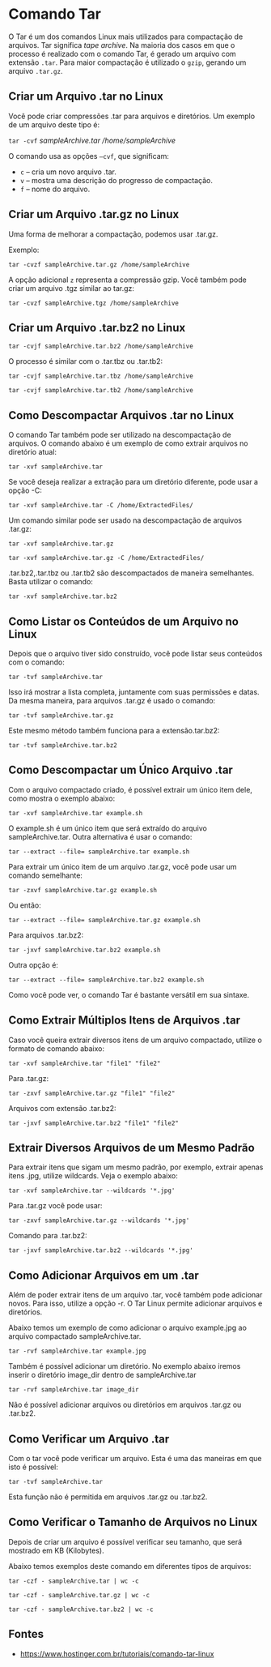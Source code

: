 Comando Tar
================================================================

O Tar é um dos comandos Linux mais utilizados para compactação de arquivos. Tar significa *tape archive*. Na maioria dos casos em que o processo é realizado com o comando Tar, é gerado um arquivo com extensão `.tar`. Para maior compactação é utilizado o `gzip`, gerando um arquivo `.tar.gz`.

Criar um Arquivo .tar no Linux
-----------------------------------------------------------------

Você pode criar compressões .tar para arquivos e diretórios. Um exemplo de um arquivo deste tipo é:

`tar -cvf` *sampleArchive.tar /home/sampleArchive*

O comando usa as opções `–cvf`, que significam:

* `c` – cria um novo arquivo .tar.
* `v` – mostra uma descrição do progresso de compactação.
* `f` – nome do arquivo.

Criar um Arquivo .tar.gz no Linux
-----------------------------------------------------------------

Uma forma de melhorar a compactação, podemos usar .tar.gz.

Exemplo:

`tar -cvzf sampleArchive.tar.gz /home/sampleArchive`

A opção adicional `z` representa a compressão gzip. Você também pode criar um arquivo .tgz similar ao tar.gz:

`tar -cvzf sampleArchive.tgz /home/sampleArchive`

Criar um Arquivo .tar.bz2 no Linux
-----------------------------------------------------------------

`tar -cvjf sampleArchive.tar.bz2 /home/sampleArchive`

O processo é similar com o .tar.tbz ou .tar.tb2:

`tar -cvjf sampleArchive.tar.tbz /home/sampleArchive`

`tar -cvjf sampleArchive.tar.tb2 /home/sampleArchive`

Como Descompactar Arquivos .tar no Linux
-----------------------------------------------------------------

O comando Tar também pode ser utilizado na descompactação de arquivos. O comando abaixo é um exemplo de como extrair arquivos no diretório atual:

`tar -xvf sampleArchive.tar`

Se você deseja realizar a extração para um diretório diferente, pode usar a opção -C:

`tar -xvf sampleArchive.tar -C /home/ExtractedFiles/`

Um comando similar pode ser usado na descompactação de arquivos .tar.gz:

`tar -xvf sampleArchive.tar.gz`

`tar -xvf sampleArchive.tar.gz -C /home/ExtractedFiles/`

.tar.bz2,.tar.tbz ou .tar.tb2 são descompactados de maneira semelhantes. Basta utilizar o comando:

`tar -xvf sampleArchive.tar.bz2`

Como Listar os Conteúdos de um Arquivo no Linux
-----------------------------------------------------------------

Depois que o arquivo tiver sido construído, você pode listar seus conteúdos com o comando:

`tar -tvf sampleArchive.tar`

Isso irá mostrar a lista completa, juntamente com suas permissões e datas. Da mesma maneira, para arquivos .tar.gz é usado o comando:

`tar -tvf sampleArchive.tar.gz`

Este mesmo método também funciona para a extensão.tar.bz2:

`tar -tvf sampleArchive.tar.bz2`

Como Descompactar um Único Arquivo .tar
-----------------------------------------------------------------

Com o arquivo compactado criado, é possível extrair um único item dele, como mostra o exemplo abaixo:

`tar -xvf sampleArchive.tar example.sh`

O example.sh é um único item que será extraído do arquivo sampleArchive.tar. Outra alternativa é usar o comando:

`tar --extract --file= sampleArchive.tar example.sh`

Para extrair um único item de um arquivo .tar.gz, você pode usar um comando semelhante:

`tar -zxvf sampleArchive.tar.gz example.sh`

Ou então:

`tar --extract --file= sampleArchive.tar.gz example.sh`

Para arquivos .tar.bz2:

`tar -jxvf sampleArchive.tar.bz2 example.sh`

Outra opção é:

`tar --extract --file= sampleArchive.tar.bz2 example.sh`

Como você pode ver, o comando Tar é bastante versátil em sua sintaxe.

Como Extrair Múltiplos Itens de Arquivos .tar
-----------------------------------------------------------------

Caso você queira extrair diversos itens de um arquivo compactado, utilize o formato de comando abaixo:

`tar -xvf sampleArchive.tar "file1" "file2"`

Para .tar.gz:

`tar -zxvf sampleArchive.tar.gz "file1" "file2"`

Arquivos com extensão .tar.bz2:

`tar -jxvf sampleArchive.tar.bz2 "file1" "file2"`

Extrair Diversos Arquivos de um Mesmo Padrão
-----------------------------------------------------------------

Para extrair itens que sigam um mesmo padrão, por exemplo, extrair apenas itens .jpg, utilize wildcards. Veja o exemplo abaixo:

`tar -xvf sampleArchive.tar --wildcards '*.jpg'`

Para .tar.gz você pode usar:

`tar -zxvf sampleArchive.tar.gz --wildcards '*.jpg'`

Comando para .tar.bz2:

`tar -jxvf sampleArchive.tar.bz2 --wildcards '*.jpg'`

Como Adicionar Arquivos em um .tar
-----------------------------------------------------------------

Além de poder extrair itens de um arquivo .tar, você também pode adicionar novos. Para isso, utilize a opção -r. O Tar Linux permite adicionar arquivos e diretórios.

Abaixo temos um exemplo de como adicionar o arquivo example.jpg ao arquivo compactado sampleArchive.tar.

`tar -rvf sampleArchive.tar example.jpg`

Também é possível adicionar um diretório. No exemplo abaixo iremos inserir o diretório image_dir dentro de sampleArchive.tar

`tar -rvf sampleArchive.tar image_dir`

Não é possível adicionar arquivos ou diretórios em arquivos .tar.gz ou .tar.bz2.

Como Verificar um Arquivo .tar
-----------------------------------------------------------------

Com o tar você pode verificar um arquivo. Esta é uma das maneiras em que isto é possível:

`tar -tvf sampleArchive.tar`

Esta função não é permitida em arquivos .tar.gz ou .tar.bz2.

Como Verificar o Tamanho de Arquivos no Linux
-----------------------------------------------------------------

Depois de criar um arquivo é possível verificar seu tamanho, que será mostrado em KB (Kilobytes).

Abaixo temos exemplos deste comando em diferentes tipos de arquivos:

`tar -czf - sampleArchive.tar | wc -c`

`tar -czf - sampleArchive.tar.gz | wc -c`

`tar -czf - sampleArchive.tar.bz2 | wc -c`


Fontes
-----------------------------------------------------------------------------

* <https://www.hostinger.com.br/tutoriais/comando-tar-linux>